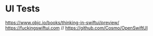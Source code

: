 # UI Tests


https://www.objc.io/books/thinking-in-swiftui/preview/
https://fuckingswiftui.com
// https://github.com/Cosmo/OpenSwiftUI
